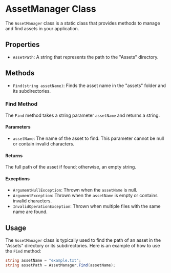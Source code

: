 # AssetManager Class

The `AssetManager` class is a static class that provides methods to manage and find assets in your application.

## Properties

- `AssetPath`: A string that represents the path to the "Assets" directory.

## Methods

- `Find(string assetName)`: Finds the asset name in the "assets" folder and its subdirectories.

### Find Method

The `Find` method takes a string parameter `assetName` and returns a string.

#### Parameters

- `assetName`: The name of the asset to find. This parameter cannot be null or contain invalid characters.

#### Returns

The full path of the asset if found; otherwise, an empty string.

#### Exceptions

- `ArgumentNullException`: Thrown when the `assetName` is null.
- `ArgumentException`: Thrown when the `assetName` is empty or contains invalid characters.
- `InvalidOperationException`: Thrown when multiple files with the same name are found.

## Usage

The `AssetManager` class is typically used to find the path of an asset in the "Assets" directory or its subdirectories.
Here is an example of how to use the `Find` method:

```csharp
string assetName = "example.txt";
string assetPath = AssetManager.Find(assetName);
```